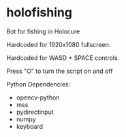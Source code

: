 # holofishing
Bot for fishing in Holocure

Hardcoded for 1920x1080 fullscreen.

Hardcoded for WASD + SPACE controls.

Press "O" to turn the script on and off 

Python Dependencies:
- opencv-python
- mss
- pydirectinput
- numpy
- keyboard
